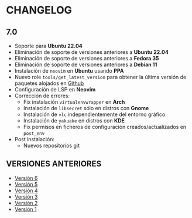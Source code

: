 # CHANGELOG

## 7.0

- Soporte para **Ubuntu 22.04**
- Eliminación de soporte de versiones anteriores a **Ubuntu 22.04**
- Eliminación de soporte de versiones anteriores a **Fedora 35**
- Eliminación de soporte de versiones anteriores a **Debian 11**
- Instalación de `neovim` en **Ubuntu** usando __PPA__
- Nuevo role `tools/get_latest_version` para obtener la última versión de paquetes alojados en [Github](https://github.com)
- Configuración de LSP en **Neovim**
- Corrección de errores:
  - Fix instalación `virtualenvwrapper` en **Arch**
  - Instalación de `libsecret` sólo en distros con **Gnome**
  - Instalación de `vlc` independientemente del entorno gráfico
  - Instalación de `yakuake` en distros con **KDE**
  - Fix permisos en ficheros de configuración creados/actualizados en `post_env`
- Post instalación:
  - Nuevos repositorios git

## VERSIONES ANTERIORES

- [Versión 6](changelog/v6.md)
- [Versión 5](changelog/v5.md)
- [Versión 4](changelog/v4.md)
- [Versión 3](changelog/v3.md)
- [Versión 2](changelog/v2.md)
- [Versión 1](changelog/v1.md)
